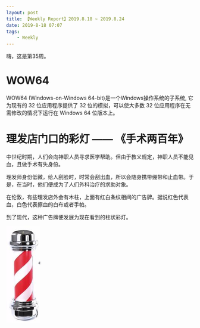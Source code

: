 ```yaml
---
layout: post
title: 【Weekly Report】2019.8.18 ~ 2019.8.24
date: 2019-8-18 07:07
tags:
    - Weekly
---
```


嗨，这是第35周。

# WOW64

WOW64 (Windows-on-Windows 64-bit)是一个Windows操作系统的子系统, 它为现有的 32 位应用程序提供了 32 位的模拟，可以使大多数 32 位应用程序在无需修改的情况下运行在 Windows 64 位版本上。

# 理发店门口的彩灯 —— 《手术两百年》

中世纪时期，人们会向神职人员寻求医学帮助。但由于教义规定，神职人员不能见血，且做手术有失身份。

理发师身份低微，给人刮脸时，时常会刮出血，所以会随身携带绷带和止血带。于是，在当时，他们便成为了人们外科治疗的求助对象。

在伦敦，有些理发店外会有木柱，上面有红白条纹相间的广告牌。据说红色代表血，白色代表擦血的白布或者手帕。

到了现代，这种广告牌便发展为现在看到的柱状彩灯。

![bbl](https://raw.githubusercontent.com/plusplus7/solutions/master/weekly/2019/miscs/week35/barberlight.jpg)